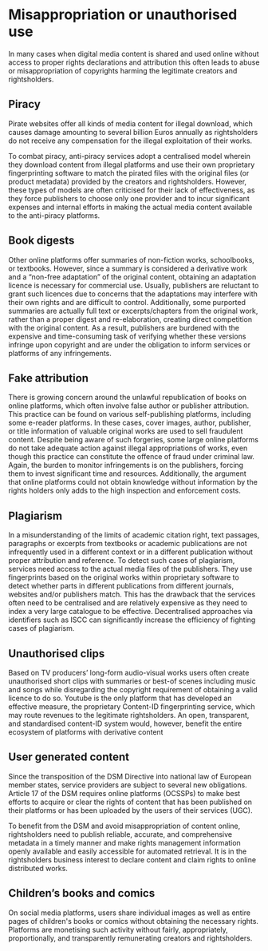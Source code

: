 # Misappropriation or unauthorised use

In many cases when digital media content is shared and used online without access to proper rights declarations and attribution this often leads to abuse or misappropriation of copyrights harming the legitimate creators and rightsholders.

## Piracy

Pirate websites offer all kinds of media content for illegal download, which causes damage amounting to several billion Euros annually as rightsholders do not receive any compensation for the illegal exploitation of their works.

To combat piracy, anti-piracy services adopt a centralised model wherein they download content from illegal platforms and use their own proprietary fingerprinting software to match the pirated files with the original files (or product metadata) provided by the creators and rightsholders. However, these types of models are often criticised for their lack of effectiveness, as they force publishers to choose only one provider and to incur significant expenses and internal efforts in making the actual media content available to the anti-piracy platforms.

## Book digests

Other online platforms offer summaries of non-fiction works, schoolbooks, or textbooks. However, since a summary is considered a derivative work and a “non-free adaptation” of the original content, obtaining an adaptation licence is necessary for commercial use. Usually, publishers are reluctant to grant such licences due to concerns that the adaptations may interfere with their own rights and are difficult to control. Additionally, some purported summaries are actually full text or excerpts/chapters from the original work, rather than a proper digest and re-elaboration, creating direct competition with the original content. As a result, publishers are burdened with the expensive and time-consuming task of verifying whether these versions infringe upon copyright and are under the obligation to inform services or platforms of any infringements.

## Fake attribution

There is growing concern around the unlawful republication of books on online platforms, which often involve false author or publisher attribution. This practice can be found on various self-publishing platforms, including some e-reader platforms. In these cases, cover images, author, publisher, or title information of valuable original works are used to sell fraudulent content. Despite being aware of such forgeries, some large online platforms do not take adequate action against illegal appropriations of works, even though this practice can constitute the offence of fraud under criminal law. Again, the burden to monitor infringements is on the publishers, forcing them to invest significant time and resources. Additionally, the argument that online platforms could not obtain knowledge without information by the rights holders only adds to the high inspection and enforcement costs.

## Plagiarism

In a misunderstanding of the limits of academic citation right, text passages, paragraphs or excerpts from textbooks or academic publications are not infrequently used in a different context or in a different publication without proper attribution and reference. To detect such cases of plagiarism, services need access to the actual media files of the publishers. They use fingerprints based on the original works within proprietary software to detect whether parts in different publications from different journals, websites and/or publishers match. This has the drawback that the services often need to be centralised and are relatively expensive as they need to index a very large catalogue to be effective. Decentralised approaches via identifiers such as ISCC can significantly increase the efficiency of fighting cases of plagiarism.

## Unauthorised clips

Based on TV producers’ long-form audio-visual works users often create unauthorised short clips with summaries or best-of scenes including music and songs while disregarding the copyright requirement of obtaining a valid licence to do so. Youtube is the only platform that has developed an effective measure, the proprietary Content-ID fingerprinting service, which may route revenues to the legitimate rightsholders. An open, transparent, and standardised content-ID system would, however, benefit the entire ecosystem of platforms with derivative content

## User generated content

Since the transposition of the DSM Directive into national law of European member states, service providers are subject to several new obligations. Article 17 of the DSM requires online platforms (OCSSPs) to make best efforts to acquire or clear the rights of content that has been published on their platforms or has been uploaded by the users of their services (UGC).

To benefit from the DSM and avoid misappropriation of content online, rightsholders need to publish reliable, accurate, and comprehensive metadata in a timely manner and make rights management information openly available and easily accessible for automated retrieval. It is in the rightsholders business interest to declare content and claim rights to online distributed works.

## Children’s books and comics

On social media platforms, users share individual images as well as entire pages of children's books or comics without obtaining the necessary rights. Platforms are monetising such activity without fairly, appropriately, proportionally, and transparently remunerating creators and rightsholders.
